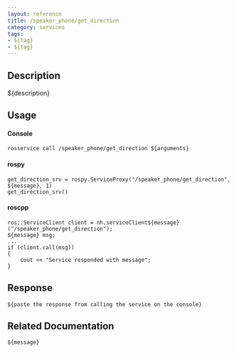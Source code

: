 ```yaml
---
layout: reference
title: /speaker_phone/get_direction
category: services
tags: 
- ${tag} 
- ${tag}
---
```


## Description
${description}

## Usage
#### Console
```
rosservice call /speaker_phone/get_direction ${arguments}
```

#### rospy
```
get_direction_srv = rospy.ServiceProxy("/speaker_phone/get_direction", ${message}, 1)
get_direction_srv()
```

#### roscpp
```
ros::ServiceClient client = nh.serviceClient${message}("/speaker_phone/get_direction");
${message} msg;
...
if (client.call(msg))
{
    cout << "Service responded with message";
}
```

## Response
```
${paste the response from calling the service on the console}
```

## Related Documentation
``${message}``